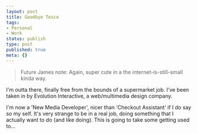 ```yaml
---
layout: post
title: Goodbye Tesco
tags:
- Personal
- Work
status: publish
type: post
published: true
meta: {}
---
```


> Future James note: Again, super cute in a the internet-is-still-small kinda way.

I'm outta there, finally free from the bounds of a supermarket job. I've been taken in by Evolution Interactive, a web/multimedia design company.

I'm now a 'New Media Developer', nicer than 'Checkout Assistant' if I do say so my self. It's very strange to be in a real job, doing something that I actually want to do (and like doing). This is going to take some getting used to…
